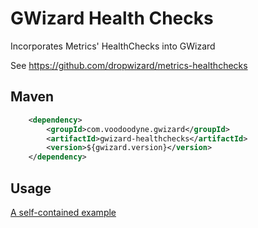 # GWizard Health Checks

Incorporates Metrics' HealthChecks into GWizard

See https://github.com/dropwizard/metrics-healthchecks

## Maven

```xml
	<dependency>
		<groupId>com.voodoodyne.gwizard</groupId>
		<artifactId>gwizard-healthchecks</artifactId>
		<version>${gwizard.version}</version>
	</dependency>
```

## Usage

[A self-contained example](src/test/java/com/voodoodyne/gwizard/healthchecks/example/HealthCheckModuleExample.java)
